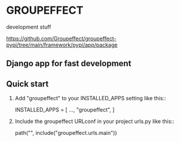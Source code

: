 # GROUPEFFECT

development stuff

https://github.com/Groupeffect/groupeffect-pypi/tree/main/framework/pypi/app/package


## Django app for fast development

Quick start
-----------

1. Add "groupeffect" to your INSTALLED_APPS setting like this::

    INSTALLED_APPS = [
        ...,
        "groupeffect",
    ]

2. Include the groupeffect URLconf in your project urls.py like this::

    path("", include("groupeffect.urls.main"))